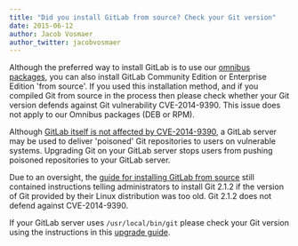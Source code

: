 ```yaml
---
title: "Did you install GitLab from source? Check your Git version"
date: 2015-06-12
author: Jacob Vosmaer
author_twitter: jacobvosmaer
---
```


Although the preferred way to install GitLab is to use our [omnibus
packages](/downloads), you can also install GitLab Community Edition or
Enterprise Edition 'from source'. If you used this installation method, and if
you compiled Git from source in the process then please check whether your Git
version defends against Git vulnerability CVE-2014-9390. This issue does not
apply to our Omnibus packages (DEB or RPM).

<!-- more -->

Although [GitLab itself is not affected by
CVE-2014-9390](/2014/12/19/gitlab-not-affected-by-CVE-2014-9390-git-vulnerability/),
a GitLab server may be used to deliver 'poisoned' Git repositories to users on
vulnerable systems. Upgrading Git on your GitLab server stops users from
pushing poisoned repositories to your GitLab server.

Due to an oversight, the [guide for installing GitLab from
source](https://gitlab.com/gitlab-org/gitlab-ce/blob/master/doc/install/installation.md)
still contained instructions telling administrators to install Git 2.1.2 if the
version of Git provided by their Linux distribution was too old. Git 2.1.2 does
not defend against CVE-2014-9390.

If your GitLab server uses `/usr/local/bin/git` please check your Git version
using the instructions in this [upgrade
guide](https://gitlab.com/gitlab-org/gitlab-ce/blob/master/doc/update/7.11-to-7.12.md#0-double-check-your-git-version).
